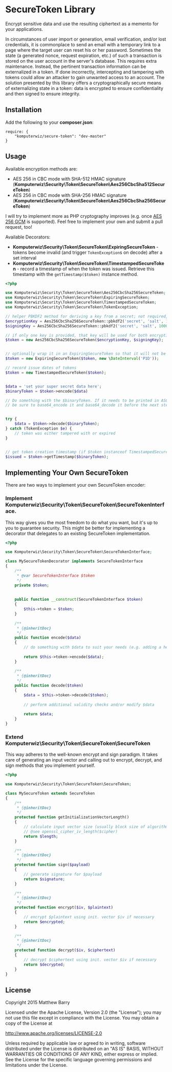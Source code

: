 # SecureToken Library

Encrypt sensitive data and use the resulting ciphertext as a memento for your applications.

In circumstances of user import or generation, email verification, and/or lost credentials, it is commonplace to send an email with a temporary link to a page where the target user can reset his or her password. Sometimes the state (a generated nonce, request expiration, etc.) of such a transaction is stored on the user account in the server's database. This requires extra maintenance. Instead, the pertinent transaction information can be externalized in a token. If done incorrectly, intercepting and tampering with tokens could allow an attacker to gain unwanted access to an account. The solution presented by this library offers a cryptographically secure means of externalizing state in a token: data is encrypted to ensure confidentiality and then signed to ensure integrity.


## Installation

Add the following to your **composer.json**:

    require: {
        "komputerwiz/secure-token": "dev-master"
    }

## Usage

Available encryption methods are:

* AES 256 in CBC mode with SHA-512 HMAC signature (**Komputerwiz\\Security\\Token\\SecureToken\\Aes256CbcSha512SecureToken**)
* AES 256 in CBC mode with SHA-256 HMAC signature (**Komputerwiz\\Security\\Token\\SecureToken\\Aes256CbcSha256SecureToken**)

I will try to implement more as PHP cryptography improves (e.g. once [AES 256 GCM][] is supported). Feel free to implement your own and submit a pull request, too!

Available Decorators:

* **Komputerwiz\\Security\\Token\\SecureToken\\ExpiringSecureToken** - tokens become invalid (and trigger `TokenException`s on decode) after a set interval
* **Komputerwiz\\Security\\Token\\SecureToken\\TimestampedSecureToken** - record a timestamp of when the token was issued. Retrieve this timestamp with the `getTimestamp($token)` instance method.

```php
<?php

use Komputerwiz\Security\Token\SecureToken\Aes256CbcSha256SecureToken;
use Komputerwiz\Security\Token\SecureToken\ExpiringSecureToken;
use Komputerwiz\Security\Token\SecureToken\TimestampedSecureToken;
use Komputerwiz\Security\Token\SecureToken\TokenException;

// helper PBKDF2 method for deriving a key from a secret; not required, but recommended
$encryptionKey = Aes256CbcSha256SecureToken::pbkdf2('secret', 'salt', 10000);
$signingKey = Aes256CbcSha256SecureToken::pbkdf2('secret', 'salt', 10000);

// if only one key is provided, that key will be used for both encrypting and signing
$token = new Aes256CbcSha256SecureToken($encryptionKey, $signingKey);


// optionally wrap it in an ExpiringSecureToken so that it will not be accepted after a set interval
$token = new ExpiringSecureToken($token, new \DateInterval('P1D'));

// record issue dates of tokens
$token = new TimestampedSecureToken($token);


$data = 'set your super secret data here';
$binaryToken = $token->encode($data)

// Do something with the $binaryToken. If it needs to be printed in ASCII text,
// be sure to base64_encode it and base64_decode it before the next step!


try {
    $data = $token->decode($binaryToken);
} catch (TokenException $e) {
    // token was either tampered with or expired
}


// get token creation timestamp (if $token instanceof TimestampedSecureToken)
$issued = $token->getTimestamp($binaryToken);
```

## Implementing Your Own SecureToken

There are two ways to implement your own SecureToken encoder:

### Implement **Komputerwiz\\Security\\Token\\SecureToken\\SecureTokenInterface**.

This way gives you the most freedom to do what you want, but it's up to you to guarantee security. This might be better for implementing a decorator that delegates to an existing SecureToken implementation.

```php
<?php

use Komputerwiz\Security\Token\SecureToken\SecureTokenInterface;

class MySecureTokenDecorator implements SecureTokenInterface
{
    /**
     * @var SecureTokenInterface $token
     */
    private $token;
    
    
    public function __construct(SecureTokenInterface $token)
    {
        $this->token = $token;
    }
    
    /**
     * {@inheritDoc}
     */
    public function encode($data)
    {
        // do something with $data to suit your needs (e.g. adding a header)
        
        return $this->token->encode($data);
    }
    
    /**
     * {@inheritDoc}
     */
    public function decode($token)
    {
        $data = $this->token->decode($token);
        
        // perform additional validity checks and/or modify $data
        
        return $data;
    }
}
```

### Extend **Komputerwiz\\Security\\Token\\SecureToken\\SecureToken**

This way adheres to the well-known encrypt and sign paradigm. It takes care of generating an input vector and calling out to encrypt, decrypt, and sign methods that you implement yourself.

```php
<?php

use Komputerwiz\Security\Token\SecureToken\SecureToken;

class MySecureToken extends SecureToken
{
    /**
     * {@inheritDoc}
     */
    protected function getInitializationVectorLength()
    {
        // calculate input vector size (usually block size of algorithm)
        // @see openssl_cipher_iv_length($cipher)
        return $length;
    }

    /**
     * {@inheritDoc}
     */
    protected function sign($payload)
    {
        // generate signature for $payload
        return $signature;
    }

    /**
     * {@inheritDoc}
     */
    protected function encrypt($iv, $plaintext)
    {
        // encrypt $plaintext using init. vector $iv if necessary
        return $encrypted;
    }

    /**
     * {@inheritDoc}
     */
    protected function decrypt($iv, $ciphertext)
    {
        // decrypt $ciphertext using init. vector $iv if necessary
        return $decrypted;
    }
}
```



## License

Copyright 2015 Matthew Barry

Licensed under the Apache License, Version 2.0 (the "License");
you may not use this file except in compliance with the License.
You may obtain a copy of the License at

http://www.apache.org/licenses/LICENSE-2.0

Unless required by applicable law or agreed to in writing, software
distributed under the License is distributed on an "AS IS" BASIS,
WITHOUT WARRANTIES OR CONDITIONS OF ANY KIND, either express or implied.
See the License for the specific language governing permissions and
limitations under the License.

[aes 256 gcm]: https://en.wikipedia.org/wiki/Galois/Counter_Mode
